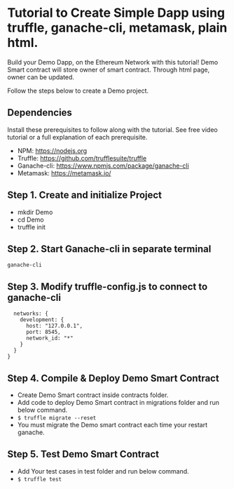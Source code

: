 
# Tutorial to Create Simple Dapp using truffle, ganache-cli, metamask, plain html.
Build your Demo Dapp, on the Ethereum Network with this tutorial!
Demo Smart contract will store owner of smart contract. Through html page, owner can be updated.

Follow the steps below to create a Demo project.
## Dependencies
Install these prerequisites to follow along with the tutorial. See free video tutorial or a full explanation of each prerequisite.
- NPM: https://nodejs.org
- Truffle: https://github.com/trufflesuite/truffle
- Ganache-cli: https://www.npmjs.com/package/ganache-cli
- Metamask: https://metamask.io/

## Step 1. Create and initialize Project
- mkdir Demo
- cd Demo
- truffle init

## Step 2. Start Ganache-cli in separate terminal
`ganache-cli`

## Step 3. Modify truffle-config.js to connect to ganache-cli
```module.exports = {
  networks: {
    development: {
      host: "127.0.0.1",
      port: 8545,
      network_id: "*"
    }
  }
}
```
## Step 4. Compile & Deploy Demo Smart Contract
 - Create Demo Smart contract inside contracts folder.
 - Add code to deploy Demo Smart contract in migrations folder and run below command.
 - `$ truffle migrate --reset`
 - You must migrate the Demo smart contract each time your restart ganache.

## Step 5. Test Demo Smart Contract
 - Add Your test cases in test folder and run below command.
 - `$ truffle test`

